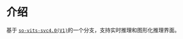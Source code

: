 # 介绍
基于 [`so-vits-svc4.0(V1)`](https://github.com/svc-develop-team/so-vits-svc)的一个分支，支持实时推理和图形化推理界面。
